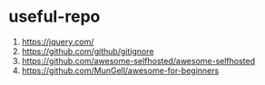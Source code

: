 # useful-repo
1. https://jquery.com/
2. https://github.com/github/gitignore
3. https://github.com/awesome-selfhosted/awesome-selfhosted
4. https://github.com/MunGell/awesome-for-beginners
